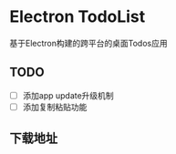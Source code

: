 # Electron TodoList

基于Electron构建的跨平台的桌面Todos应用

## TODO

- [ ] 添加app update升级机制
- [ ] 添加复制粘贴功能

## 下载地址
